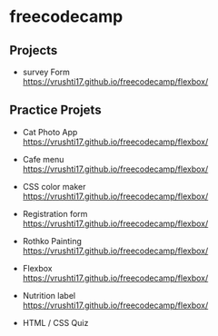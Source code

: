 # freecodecamp
## Projects

+ survey Form <br>https://vrushti17.github.io/freecodecamp/flexbox/



## Practice Projets
+ Cat Photo App<br>https://vrushti17.github.io/freecodecamp/flexbox/
* Cafe menu<br>https://vrushti17.github.io/freecodecamp/flexbox/
- CSS color maker<br>https://vrushti17.github.io/freecodecamp/flexbox/
* Registration form<br>https://vrushti17.github.io/freecodecamp/flexbox/
- Rothko Painting<br>https://vrushti17.github.io/freecodecamp/flexbox/
* Flexbox <br>https://vrushti17.github.io/freecodecamp/flexbox/
+ Nutrition label<br>https://vrushti17.github.io/freecodecamp/flexbox/

* HTML / CSS Quiz<br>
